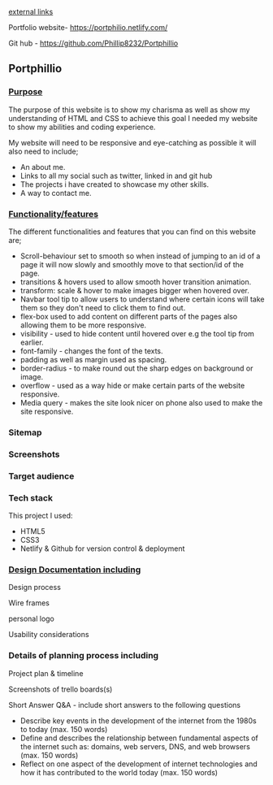 <u>external links</u>

Portfolio website- <https://portphilio.netlify.com/>

Git hub - <https://github.com/Phillip8232/Portphillio>

## Portphillio

### **<u>Purpose</u>** 

The purpose of this website is to show my charisma as well as show my understanding of HTML and CSS to achieve this goal I needed my website to show my abilities and coding experience.

My website will need to be responsive and eye-catching as possible it will also need to include;

- An about me.
- Links to all my social such as twitter, linked in and git hub
- The projects i have created to showcase my other skills.
-  A way to contact me.



### <u>**Functionality/features**</u>

The different functionalities and features that you can find on this website are;

- Scroll-behaviour set to smooth so when instead of jumping to an id of a page it will now slowly and smoothly move to that section/id of the page.
- transitions & hovers used to allow smooth hover transition animation.
- transform: scale & hover to make images bigger when hovered over.
- Navbar tool tip to allow users to understand where certain icons will take them so they don't need to click them to find out.
- flex-box used to add  content on different parts of the pages also allowing them to be more responsive.
- visibility  - used to hide content until hovered over e.g the tool tip from earlier.
- font-family - changes the font of the texts.
- padding as well as margin used as spacing.
- border-radius - to make round out the sharp edges on background or image.
- overflow - used as a way hide or make certain parts of the website responsive.
- Media query - makes the site look nicer on phone also used to make the site responsive.

### Sitemap

### Screenshots

### Target audience

### Tech stack

This project I used:

- HTML5
- CSS3
- Netlify & Github for version control & deployment

### <u>Design Documentation including</u>

Design process

Wire frames

personal logo

Usability considerations

### Details of planning process including

Project plan & timeline

Screenshots of trello boards(s)

Short Answer Q&A - include short answers to the following questions

- Describe key events in the development of the internet from the 1980s to today (max. 150 words)
- Define and describes the relationship between fundamental aspects of the internet such as: domains, web servers, DNS, and web browsers (max. 150 words)
- Reflect on one aspect of the development of internet technologies and how it has contributed to the world today (max. 150 words)



